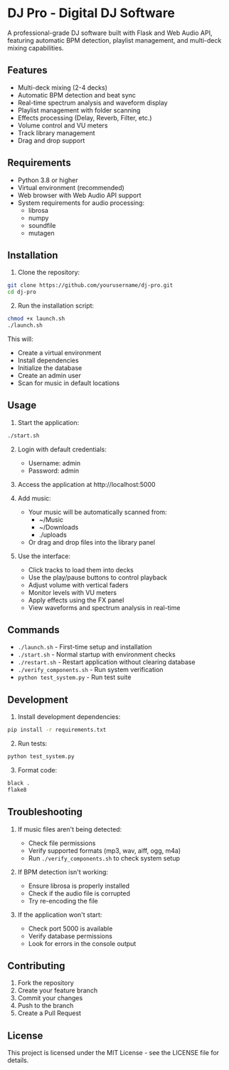 # DJ Pro - Digital DJ Software

A professional-grade DJ software built with Flask and Web Audio API, featuring automatic BPM detection, playlist management, and multi-deck mixing capabilities.

## Features

- Multi-deck mixing (2-4 decks)
- Automatic BPM detection and beat sync
- Real-time spectrum analysis and waveform display
- Playlist management with folder scanning
- Effects processing (Delay, Reverb, Filter, etc.)
- Volume control and VU meters
- Track library management
- Drag and drop support

## Requirements

- Python 3.8 or higher
- Virtual environment (recommended)
- Web browser with Web Audio API support
- System requirements for audio processing:
  - librosa
  - numpy
  - soundfile
  - mutagen

## Installation

1. Clone the repository:
```bash
git clone https://github.com/yourusername/dj-pro.git
cd dj-pro
```

2. Run the installation script:
```bash
chmod +x launch.sh
./launch.sh
```

This will:
- Create a virtual environment
- Install dependencies
- Initialize the database
- Create an admin user
- Scan for music in default locations

## Usage

1. Start the application:
```bash
./start.sh
```

2. Login with default credentials:
   - Username: admin
   - Password: admin

3. Access the application at http://localhost:5000

4. Add music:
   - Your music will be automatically scanned from:
     - ~/Music
     - ~/Downloads
     - ./uploads
   - Or drag and drop files into the library panel

5. Use the interface:
   - Click tracks to load them into decks
   - Use the play/pause buttons to control playback
   - Adjust volume with vertical faders
   - Monitor levels with VU meters
   - Apply effects using the FX panel
   - View waveforms and spectrum analysis in real-time

## Commands

- `./launch.sh` - First-time setup and installation
- `./start.sh` - Normal startup with environment checks
- `./restart.sh` - Restart application without clearing database
- `./verify_components.sh` - Run system verification
- `python test_system.py` - Run test suite

## Development

1. Install development dependencies:
```bash
pip install -r requirements.txt
```

2. Run tests:
```bash
python test_system.py
```

3. Format code:
```bash
black .
flake8
```

## Troubleshooting

1. If music files aren't being detected:
   - Check file permissions
   - Verify supported formats (mp3, wav, aiff, ogg, m4a)
   - Run `./verify_components.sh` to check system setup

2. If BPM detection isn't working:
   - Ensure librosa is properly installed
   - Check if the audio file is corrupted
   - Try re-encoding the file

3. If the application won't start:
   - Check port 5000 is available
   - Verify database permissions
   - Look for errors in the console output

## Contributing

1. Fork the repository
2. Create your feature branch
3. Commit your changes
4. Push to the branch
5. Create a Pull Request

## License

This project is licensed under the MIT License - see the LICENSE file for details.
